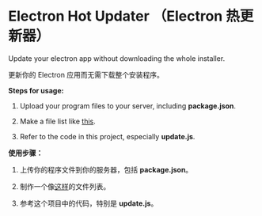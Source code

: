 # Electron Hot Updater （Electron 热更新器）

Update your electron app without downloading the whole installer.

更新你的 Electron 应用而无需下载整个安装程序。

<strong>Steps for usage:</strong>

1. Upload your program files to your server, including <strong>package.json</strong>.

2. Make a file list like <a href="http://t.rths.tk/web/toolbox/files.json">this</a>.

3. Refer to the code in this project, especially <strong>update.js</strong>.

<strong>使用步骤：</strong>

1. 上传你的程序文件到你的服务器，包括 <strong>package.json</strong>。

2. 制作一个像<a href="http://t.rths.tk/web/toolbox/files.json">这样</a>的文件列表。

3. 参考这个项目中的代码，特别是 <strong>update.js</strong>。
